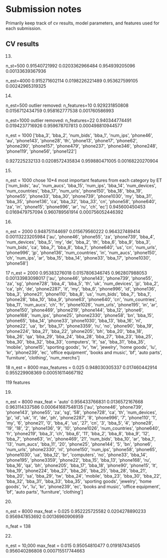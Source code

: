 # Submission notes

Primarily keep track of cv results, model parameters, and features
used for each submission.

## CV results

13.
n_st=500
0.91540721992 0.0203362966484
0.954939205096 0.00133639367936

n_est=4000
0.915271602114 0.0198226221489
0.953627599105 0.00242965319325


14.
n_est=500
outlier removed:
n_features=10
0.929231850808 0.0156712434759
0.958162777538 0.001760586993


n_est=1000
outlier removed:
n_features=22
0.940344774491 0.0194237716926
0.959678707813 0.000498810944577

n_est = 1000
['bba_3', 'bba_2', 'num_bids', 'bba_1', 'num_ips', 'phone46', 'au',
'phone143', 'phone28', 'th', 'phone13', 'phone17', 'phone62', 'phone290',
'phone157', 'phone479', 'phone237', 'phone346', 'phone248', 'phone119', 
'phone56', 'phone122']

0.927225232133 0.0208572435834
0.959880471005 0.00168220270904

15. 
n_est = 1000
chose 10*4 most important features from each category by ET
['num_bids', 'au', 'num_aucs', 'bba_15', 'num_ips', 'bba_14', 'num_devices',
 'num_countries', 'bba_17', 'num_urls', 'phone150', 'bba_18', 'bba_19',
 'phone55', 'phone33', 'bba_30', 'phone739', 'phone1030', 'my', 'bba_31',
 'bba_35', 'phone136', 'ca', 'bba_32', 'bba_33', 'cn', 'phone58', 'phone640',
 'za', 'in', 'phone15', 'phone996', 'ar', 'ru', 'ch', 'ec']
0.945600450453 0.0169479757094
0.960789561914 0.000756052446392

16. 
n_est = 2000
0.948751144697 0.015679560222
0.964327489414 0.00113223205984
['au', 'phone46', 'phone55', 'za', 'phone739', 'bba_4', 'num_devices', 'bba_5', 'my', 'de', 'bba_2', 'th', 'bba_6', 'bba_9', 'bba_3', 'num_bids', 'ca', 'bba_7', 'bba_8', 'bba_1', 'phone640', 'us', 'cn', 'num_urls', 'phone996', 'jp', 'phone136', 'num_countries', 'in', 'num_aucs', 'phone150', 'ch', 'num_ips', 'ar', 'bba_15', 'bba_14', 'phone33', 'bba_17', 'phone1030', 'phone58']


17
n_est = 2000
0.95383276018 0.0157806346745
0.962807988053 0.00133983098017
['au', 'phone46', 'phone143', 'phone739', 'phone55', 'za', 'sg', 'phone728', 'bba_4', 'bba_5', 'th', 'uk', 'num_devices', 'jp', 'bba_2', 'ca', 'ph', 'de', 'phone2287', 'it', 'my', 'bba_6', 'phone996', 'id', 'phone136', 'bba_3', 'phone21', 'phone110', 'bba_8', 'us', 'num_bids', 'bba_7', 'bba_1', 'phone28', 'bba_10', 'bba_9', 'phone63', 'phone640', 'cn', 'num_countries', 'bba_11', 'num_aucs', 'ch', 'fr', 'phone1026', 'num_urls', 'phone195', 'in', 'ar', 'phone150', 'phone469', 'phone219', 'phone144', 'bba_12', 'phone6', 'phone168', 'num_ips', 'phone25', 'phone2330', 'phone58', 'bn', 'bba_15', 'phone65', 'bba_14', 'phone33', 'phone1030', 'bba_13', 'bba_16', 'nl', 'phone22', 'ua', 'br', 'bba_17', 'phone3359', 'ru', 'no', 'phone90', 'bba_19', 'phone224', 'bba_21', 'bba_22', 'phone205', 'bh', 'bba_20', 'bba_18', 'bba_26', 'qa', 'bba_29', 'bba_24', 'bba_28', 'bba_27', 'bba_23', 'bba_25', 'bba_30', 'bba_32', 'bba_33', 'computers', 'lt', 'sa', 'bba_31', 'bba_35', 'mobile', 'phone15', 'sporting goods', 'lv', 'tw', 'jewelry', 'home goods', 'lu', 'kr', 'phone239', 'ec', 'office equipment', 'books and music', 'bf', 'auto parts', 'furniture', 'clothing', 'num_merchs']

18
n_est = 8000
max_features = 0.025
0.948030305337 0.017460442914
0.955229908369 0.000516114667192

119 features


19. 

n_est = 8000
max_feat = 'auto'
0.956433766831 0.0136572167668
0.963114337586 0.000641687548135
['au', 'phone46', 'phone739', 'phone143', 'phone55', 'za', 'sg', '58', 'phone728', 'ca', 'th', 'num_devices', 'jp', 'id', 'uk', 'it', 'de', 'ph', 'phone2287', '8', 'phone996', '7', 'phone110', '1', 'my', '6', 'phone21', '0', 'bba_4', 'us', '27', 'cn', '3', 'bba_5', '4', 'phone28', '19', '18', '2', 'phone136', '9', '10', 'phone1026', 'num_countries', 'phone640', 'fr', 'phone219', 'bba_3', 'ch', 'bba_6', '11', 'bba_2', 'bba_8', 'bba_9', '12', 'bba_7', 'phone63', 'in', 'phone469', '21', 'num_bids', 'bba_10', 'ar', 'bba_1', '13', 'num_aucs', 'bba_11', '20', 'phone25', 'phone144', '5', 'bn', 'phone6', 'num_urls', 'phone2330', 'nl', 'phone150', 'num_ips', 'phone58', 'phone65', 'phone1030', 'ua', 'bba_12', 'br', 'computers', 'no', 'phone33', 'bba_14', 'phone195', 'phone3359', 'phone22', 'bba_15', 'bba_13', 'phone168', 'ru', 'bba_16', 'qa', 'bh', 'phone205', 'bba_17', 'bba_18', 'phone90', 'phone15', 'lt', 'bba_19', 'phone224', 'bba_27', 'bba_26', 'bba_25', 'bba_28', 'bba_21', 'bba_20', 'sa', 'bba_29', 'tw', 'bba_24', 'mobile', 'bba_23', 'bba_30', 'bba_22', 'bba_32', 'bba_31', 'bba_33', 'bba_35', 'sporting goods', 'jewelry', 'home goods', 'lv', 'lu', 'kr', 'phone239', 'ec', 'books and music', 'office equipment', 'bf', 'auto parts', 'furniture', 'clothing']

20.
n_est = 8000
max_feat = 0.025
0.952225725582 0.0204278890233
0.956947853692 0.00136960906959

n_feat = 138

22. 
n_est = 10,000
max_feat = 0.015
0.95054810477 0.019187434505
0.956040286808 0.000715517744663
